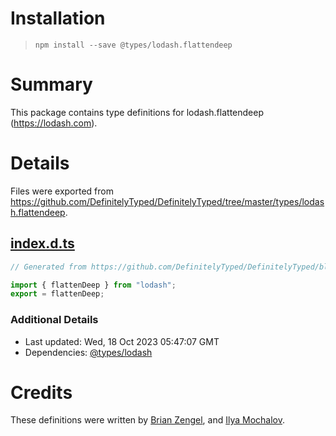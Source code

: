 # Installation
> `npm install --save @types/lodash.flattendeep`

# Summary
This package contains type definitions for lodash.flattendeep (https://lodash.com).

# Details
Files were exported from https://github.com/DefinitelyTyped/DefinitelyTyped/tree/master/types/lodash.flattendeep.
## [index.d.ts](https://github.com/DefinitelyTyped/DefinitelyTyped/tree/master/types/lodash.flattendeep/index.d.ts)
````ts
// Generated from https://github.com/DefinitelyTyped/DefinitelyTyped/blob/master/types/lodash/scripts/generate-modules.ts

import { flattenDeep } from "lodash";
export = flattenDeep;

````

### Additional Details
 * Last updated: Wed, 18 Oct 2023 05:47:07 GMT
 * Dependencies: [@types/lodash](https://npmjs.com/package/@types/lodash)

# Credits
These definitions were written by [Brian Zengel](https://github.com/bczengel), and [Ilya Mochalov](https://github.com/chrootsu).
